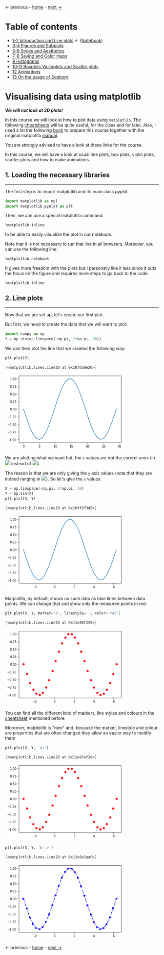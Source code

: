 &larr; previous - [home](https://guignardlab.github.io/CenTuri-Course-2022/) - [next &rarr;](../3-4-Figures-and-Subplots/3-4-Figures-and-Subplots.md)

# Table of contents
* [1-2 Introduction and Line plots](../1-2-Intro-and-Line-plots/1-2-Intro-and-Line-plots.md) &larr; ([Notebook](../../../01-02-Intro-and-Line-plots.ipynb))
* [3-4 Figures and Subplots](../3-4-Figures-and-Subplots/3-4-Figures-and-Subplots.md)
* [5-6 Styles and Aesthetics](../5-6-Styles-and-Aesthetics/5-6-Styles-and-Aesthetics.md)
* [7-8 Saving and Color maps](../7-8-Saving-and-Color-maps/7-8-Saving-and-Color-maps.md)
* [9 Histograms](../9-Histograms/9-Histograms.md)
* [10-11 Boxplots Violinplots and Scatter plots](../10-11-Boxplots-Violinplots-and-Scatter-plots/10-11-Boxplots-Violinplots-and-Scatter-plots.md)
* [12 Animations](../12-Animations/12-Animations.md)
* [13 On the usage of Seaborn](../13-Seaborn/13-Seaborn.md)

# Visualising data using matplotlib

__*We will not look at 3D plots!*__

In this course we will look at how to plot data using `matplotlib`.
The following [cheatsheets](https://matplotlib.org/cheatsheets/) will be quite useful, for the class and for later.
Also, I used a lot the following [book](https://github.com/rougier/scientific-visualization-book) to prepare this course together with the original matplotlib [manual](https://matplotlib.org/stable/index.html).

You are strongly advised to have a look at these links for the course.

In this course, we will have a look at usual line plots, box plots, violin plots, scatter plots and how to make animations.

## 1. Loading the necessary libraries
---
The first step is to import matplotlib and its main class pyplot


```python
import matplotlib as mpl
import matplotlib.pyplot as plt
```

Then, we can use a special matplotlib command:
```python
%matplotlib inline
```
to be able to easily visualize the plot in our notebook.

Note that it is not necessary to run that line in all browsers.
Moreover, you can use the following line:
```python
%matplotlib notebook
```

It gives more freedom with the plots but I personally like it less since it puts the focus on the figure and requires more steps to go back to the code.


```python
%matplotlib inline
```

## 2. Line plots
---

Now that we are set up, let's create our first plot.

But first, we need to create the data that we will want to plot:




```python
import numpy as np
Y = np.sin(np.linspace(-np.pi, 2*np.pi, 30))
```

We can then plot the line that we created the following way:


```python
plt.plot(Y)
```




    [<matplotlib.lines.Line2D at 0x10fda0e20>]




    
![png](output_8_1.png)
    


We are plotting what we want but, the `x` values are not the correct ones (in <img src="https://render.githubusercontent.com/render/math?math=[0, 30]"> instead of <img src="https://render.githubusercontent.com/render/math?math=[-\pi, 2\pi]">).

The reason is that we are only giving the `y` axis values (note that they are indeed ranging in <img src="https://render.githubusercontent.com/render/math?math=[-1, 1]">). So let's give the `x` values:




```python
X = np.linspace(-np.pi, 2*np.pi, 30)
Y = np.sin(X)
plt.plot(X, Y)
```




    [<matplotlib.lines.Line2D at 0x10ff973d0>]




    
![png](output_10_1.png)
    


Matplotlib, by default, shows us such data as blue lines between data points. We can change that and show only the measured points in red:


```python
plt.plot(X, Y, marker='o', linestyle='', color='red')
```




    [<matplotlib.lines.Line2D at 0x11e80f220>]




    
![png](output_12_1.png)
    


You can find all the different kind of markers, line styles and colours in the [cheatsheet](https://github.com/matplotlib/cheatsheets#cheatsheets) mentioned before.

Moreover, matplotlib is "nice" and, because the marker, linestyle and colour are properties that are often changed they allow an easier way to modify them:


```python
plt.plot(X, Y, 'or')
```




    [<matplotlib.lines.Line2D at 0x11e87ef20>]




    
![png](output_14_1.png)
    



```python
plt.plot(X, Y, 'b-.>')
```




    [<matplotlib.lines.Line2D at 0x11e8e2aa0>]




    
![png](output_15_1.png)
    

&larr; previous - [home](https://guignardlab.github.io/CenTuri-Course-2022/) - [next &rarr;](../3-4-Figures-and-Subplots/3-4-Figures-and-Subplots.md)
